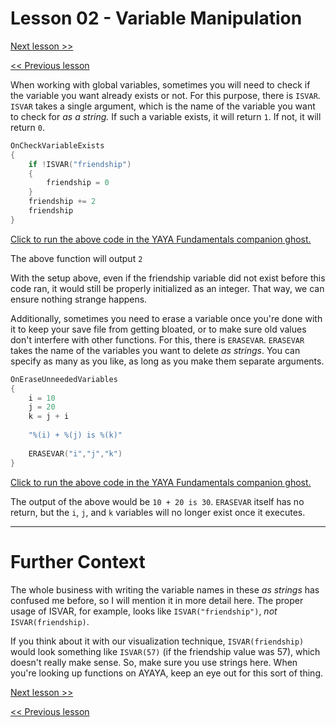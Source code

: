 # Lesson 02 - Variable Manipulation

[Next lesson >>]()

[<< Previous lesson]()

When working with global variables, sometimes you will need to check if the variable you want already exists or not. For this purpose, there is `ISVAR`. `ISVAR` takes a single argument, which is the name of the variable you want to check for *as a string.* If such a variable exists, it will return `1`. If not, it will return `0`.

```c
OnCheckVariableExists
{
	if !ISVAR("friendship")
	{
		friendship = 0
	}
	friendship += 2
	friendship
}
```

[Click to run the above code in the YAYA Fundamentals companion ghost.](https://zichqec.github.io/s-the-skeleton/jump.html?url=x-ukagaka-link%3Atype%3Devent%26ghost%3DYAYA%20Fundamentals%26info%3DOnExample.M5.L2.CheckVariableExists)

The above function will output `2`

With the setup above, even if the friendship variable did not exist before this code ran, it would still be properly initialized as an integer. That way, we can ensure nothing strange happens.

Additionally, sometimes you need to erase a variable once you're done with it to keep your save file from getting bloated, or to make sure old values don't interfere with other functions. For this, there is `ERASEVAR`. `ERASEVAR` takes the name of the variables you want to delete *as strings*. You can specify as many as you like, as long as you make them separate arguments.

```c
OnEraseUnneededVariables
{
	i = 10
	j = 20
	k = j + i
	
	"%(i) + %(j) is %(k)"
	
	ERASEVAR("i","j","k")
}
```

[Click to run the above code in the YAYA Fundamentals companion ghost.](https://zichqec.github.io/s-the-skeleton/jump.html?url=x-ukagaka-link%3Atype%3Devent%26ghost%3DYAYA%20Fundamentals%26info%3DOnExample.M5.L2.EraseUnneededVariables)

The output of the above would be `10 + 20 is 30`. `ERASEVAR` itself has no return, but the `i`, `j`, and `k` variables will no longer exist once it executes.

---

# Further Context

The whole business with writing the variable names in these *as strings* has confused me before, so I will mention it in more detail here. The proper usage of ISVAR, for example, looks like `ISVAR("friendship")`, *not* `ISVAR(friendship)`.

If you think about it with our visualization technique, `ISVAR(friendship)` would look something like `ISVAR(57)` (if the friendship value was 57), which doesn't really make sense. So, make sure you use strings here. When you're looking up functions on AYAYA, keep an eye out for this sort of thing.

[Next lesson >>]()

[<< Previous lesson]()